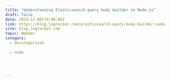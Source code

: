 ```yaml
---
title: "Understanding Elasticsearch query body builder in Node.js"
draft: false
date: 2019-12-06T14:00:06Z
link: https://blog.logrocket.com/elasticsearch-query-body-builder-node-js/?utm_medium=RSS&utm_source=hune
site: blog.logrocket.com
topic: Webdev
category:
  - Uncategorized
  
  - node
  
   
  

---
```

